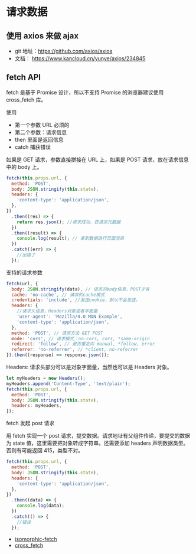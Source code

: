 # 请求数据

## 使用 axios 来做 ajax

- git 地址：https://github.com/axios/axios
- 文档： https://www.kancloud.cn/yunye/axios/234845

## fetch API

fetch 是基于 Promise 设计，所以不支持 Promise 的浏览器建议使用 cross_fetch 库。

使用

- 第一个参数 URL 必须的
- 第二个参数：请求信息
- then 里面是返回信息
- catch 捕获错误

如果是 GET 请求，参数直接拼接在 URL 上，如果是 POST 请求，放在请求信息中的 body 上。

```js
fetch(this.props.url, {
  method: 'POST',
  body: JSON.stringify(this.state),
  headers: {
    'content-type': 'application/json',
  },
})
  .then((res) => {
    return res.json(); //请求成功，获请求元数据
  })
  .then((result) => {
    console.log(result); // 拿到数据进行页面渲染
  })
  .catch((err) => {
    //出错了
  });
```

支持的请求参数

```js
fetch(url, {
  body: JSON.stringify(data), // 请求的body信息，POST才有
  cache: 'no-cache', // 请求的cache模式
  credentials: 'include', //发送cookie，默认不会发送。
  headers: {
    //请求头信息，Headers对象或者字面量
    'user-agent': 'Mozilla/4.0 MDN Example',
    'content-type': 'application/json',
  },
  method: 'POST', // 请求方法 GET POST
  mode: 'cors', // 请求模式：no-cors, cors, *same-origin
  redirect: 'follow', // 是否重定向 manual, *follow, error
  referrer: 'no-referrer', // *client, no-referrer
}).then((response) => response.json());
```

Headers: 请求头部分可以是对象字面量，当然也可以是 Headers 对象。

```js
let myHeaders = new Headers();
myHeaders.append('Content-Type', 'text/plain');
fetch(this.props.url, {
  method: 'POST',
  body: JSON.stringify(this.state),
  headers: myHeaders,
});
```

fetch 发起 post 请求

用 fetch 实现一个 post 请求，提交数据。请求地址有父组件传递，要提交的数据为 state 值，这里需要把对象转成字符串。还需要添加 headers 声明数据类型。否则有可能返回 415，类型不对。

```js
fetch(this.props.url, {
  method: 'POST',
  body: JSON.stringify(this.state),
  headers: {
    'content-type': 'application/json',
  },
})
  .then((data) => {
    console.log(data);
  })
  .catch(() => {
    //错误
  });
```

- [isomorphic-fetch](https://github.com/matthew-andrews/isomorphic-fetch)
- [cross_fetch](https://github.com/lquixada/cross-fetch)
